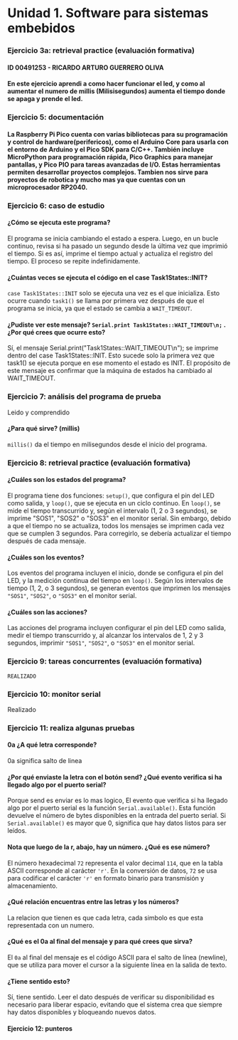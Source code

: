 # Unidad 1. Software para sistemas embebidos
### Ejercicio 3a: retrieval practice (evaluación formativa)
#### ID 00491253 - RICARDO ARTURO GUERRERO OLIVA 
#### En este ejercicio aprendi a como hacer funcionar el led, y como al aumentar el numero de millis (Milisisegundos) aumenta el tiempo donde se apaga y prende el led.
### Ejercicio 5: documentación
#### La Raspberry Pi Pico cuenta con varias bibliotecas para su programación y control de hardware(perifericos), como el **Arduino Core** para usarla con el entorno de Arduino y el **Pico SDK** para C/C++. También incluye **MicroPython** para programación rápida, **Pico Graphics** para manejar pantallas, y **Pico PIO** para tareas avanzadas de I/O. Estas herramientas permiten desarrollar proyectos complejos. Tambien nos sirve para proyectos de robotica y mucho mas ya que cuentas con un microprocesador RP2040.
### Ejercicio 6: caso de estudio
#### ¿Cómo se ejecuta este programa?
El programa se inicia cambiando el estado a espera. Luego, en un bucle continuo, revisa si ha pasado un segundo desde la última vez que imprimió el tiempo. Si es así, imprime el tiempo actual y actualiza el registro del tiempo. El proceso se repite indefinidamente.
#### ¿Cuántas veces se ejecuta el código en el case Task1States::INIT?
`case Task1States::INIT` solo se ejecuta una vez es el que inicializa. Esto ocurre cuando `task1()` se llama por primera vez después de que el programa se inicia, ya que el estado se cambia a `WAIT_TIMEOUT`.
#### ¿Pudiste ver este mensaje? `Serial.print Task1States::WAIT_TIMEOUT\n;` . ¿Por qué crees que ocurre esto?
Sí, el mensaje Serial.print("Task1States::WAIT_TIMEOUT\n"); se imprime dentro del case Task1States::INIT. Esto sucede solo la primera vez que task1() se ejecuta porque en ese momento el estado es INIT. El propósito de este mensaje es confirmar que la máquina de estados ha cambiado al WAIT_TIMEOUT.
### Ejercicio 7: análisis del programa de prueba
Leido y comprendido 
#### ¿Para qué sirve? (millis)
`millis()` da el tiempo en milisegundos desde el inicio del programa.
### Ejercicio 8: retrieval practice (evaluación formativa)
#### ¿Cuáles son los estados del programa?
El programa tiene dos funciones: `setup()`, que configura el pin del LED como salida, y `loop()`, que se ejecuta en un ciclo continuo. En `loop()`, se mide el tiempo transcurrido y, según el intervalo (1, 2 o 3 segundos), se imprime "SOS1", "SOS2" o "SOS3" en el monitor serial. Sin embargo, debido a que el tiempo no se actualiza, todos los mensajes se imprimen cada vez que se cumplen 3 segundos. Para corregirlo, se debería actualizar el tiempo después de cada mensaje.
#### ¿Cuáles son los eventos?
Los eventos del programa incluyen el inicio, donde se configura el pin del LED, y la medición continua del tiempo en `loop()`. Según los intervalos de tiempo (1, 2, o 3 segundos), se generan eventos que imprimen los mensajes `"SOS1"`, `"SOS2"`, o `"SOS3"` en el monitor serial.
#### ¿Cuáles son las acciones?
Las acciones del programa incluyen configurar el pin del LED como salida, medir el tiempo transcurrido y, al alcanzar los intervalos de 1, 2 y 3 segundos, imprimir `"SOS1"`, `"SOS2"`, o `"SOS3"` en el monitor serial.
### Ejercicio 9: tareas concurrentes (evaluación formativa)
` REALIZADO `
### Ejercicio 10: monitor serial
Realizado 
### Ejercicio 11: realiza algunas pruebas
#### 0a ¿A qué letra corresponde?
0a significa salto de linea 
#### ¿Por qué enviaste la letra con el botón send? ¿Qué evento verifica si ha llegado algo por el puerto serial?
Porque send es enviar es lo mas logico, El evento que verifica si ha llegado algo por el puerto serial es la función `Serial.available()`. Esta función devuelve el número de bytes disponibles en la entrada del puerto serial. Si `Serial.available()` es mayor que 0, significa que hay datos listos para ser leídos.
#### Nota que luego de la r, abajo, hay un número. ¿Qué es ese número?
El número hexadecimal `72` representa el valor decimal `114`, que en la tabla ASCII corresponde al carácter `'r'`. En la conversión de datos, `72` se usa para codificar el carácter `'r'` en formato binario para transmisión y almacenamiento.
#### ¿Qué relación encuentras entre las letras y los números?
La relacion que tienen es que cada letra, cada simbolo es que esta representada con un numero.
#### ¿Qué es el 0a al final del mensaje y para qué crees que sirva?
El `0a` al final del mensaje es el código ASCII para el salto de línea (newline), que se utiliza para mover el cursor a la siguiente línea en la salida de texto.
#### ¿Tiene sentido esto?
Sí, tiene sentido. Leer el dato después de verificar su disponibilidad es necesario para liberar espacio, evitando que el sistema crea que siempre hay datos disponibles y bloqueando nuevos datos.
#### Ejercicio 12: punteros
